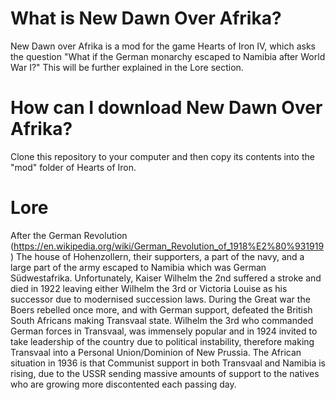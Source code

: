 # What is New Dawn Over Afrika?

New Dawn over Afrika is a mod for the game Hearts of Iron IV, which asks the question "What if the German monarchy escaped to Namibia after World War I?" This will be further explained in the Lore section.

# How can I download New Dawn Over Afrika?

Clone this repository to your computer and then copy its contents into the "mod" folder of Hearts of Iron.

# Lore

After the German Revolution (https://en.wikipedia.org/wiki/German_Revolution_of_1918%E2%80%931919) The house of Hohenzollern, their supporters, a part of the navy, and a large part of the army escaped to Namibia which was German Südwestafrika. Unfortunately, Kaiser Wilhelm the 2nd suffered a stroke and died in 1922 leaving either Wilhelm the 3rd or Victoria Louise as his successor due to modernised succession laws. During the Great war the Boers rebelled once more, and with German support, defeated the British South Africans making Transvaal state. Wilhelm the 3rd who commanded German forces in Transvaal, was immensely popular and in 1924 invited to take leadership of the country due to political instability, therefore making Transvaal into a Personal Union/Dominion of New Prussia. The African situation in 1936 is that Communist support in both Transvaal and Namibia is rising, due to the USSR sending massive amounts of support to the natives who are growing more discontented each passing day.

